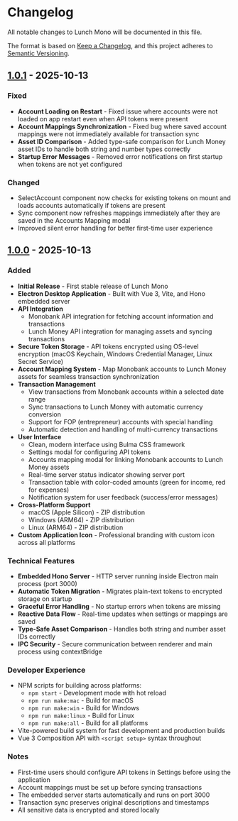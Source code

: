 # Changelog

All notable changes to Lunch Mono will be documented in this file.

The format is based on [Keep a Changelog](https://keepachangelog.com/en/1.0.0/),
and this project adheres to [Semantic Versioning](https://semver.org/spec/v2.0.0.html).

## [1.0.1] - 2025-10-13

### Fixed
- **Account Loading on Restart** - Fixed issue where accounts were not loaded on app restart even when API tokens were present
- **Account Mappings Synchronization** - Fixed bug where saved account mappings were not immediately available for transaction sync
- **Asset ID Comparison** - Added type-safe comparison for Lunch Money asset IDs to handle both string and number types correctly
- **Startup Error Messages** - Removed error notifications on first startup when tokens are not yet configured

### Changed
- SelectAccount component now checks for existing tokens on mount and loads accounts automatically if tokens are present
- Sync component now refreshes mappings immediately after they are saved in the Accounts Mapping modal
- Improved silent error handling for better first-time user experience

## [1.0.0] - 2025-10-13

### Added
- **Initial Release** - First stable release of Lunch Mono
- **Electron Desktop Application** - Built with Vue 3, Vite, and Hono embedded server
- **API Integration**
  - Monobank API integration for fetching account information and transactions
  - Lunch Money API integration for managing assets and syncing transactions
- **Secure Token Storage** - API tokens encrypted using OS-level encryption (macOS Keychain, Windows Credential Manager, Linux Secret Service)
- **Account Mapping System** - Map Monobank accounts to Lunch Money assets for seamless transaction synchronization
- **Transaction Management**
  - View transactions from Monobank accounts within a selected date range
  - Sync transactions to Lunch Money with automatic currency conversion
  - Support for FOP (entrepreneur) accounts with special handling
  - Automatic detection and handling of multi-currency transactions
- **User Interface**
  - Clean, modern interface using Bulma CSS framework
  - Settings modal for configuring API tokens
  - Accounts mapping modal for linking Monobank accounts to Lunch Money assets
  - Real-time server status indicator showing server port
  - Transaction table with color-coded amounts (green for income, red for expenses)
  - Notification system for user feedback (success/error messages)
- **Cross-Platform Support**
  - macOS (Apple Silicon) - ZIP distribution
  - Windows (ARM64) - ZIP distribution
  - Linux (ARM64) - ZIP distribution
- **Custom Application Icon** - Professional branding with custom icon across all platforms

### Technical Features
- **Embedded Hono Server** - HTTP server running inside Electron main process (port 3000)
- **Automatic Token Migration** - Migrates plain-text tokens to encrypted storage on startup
- **Graceful Error Handling** - No startup errors when tokens are missing
- **Reactive Data Flow** - Real-time updates when settings or mappings are saved
- **Type-Safe Asset Comparison** - Handles both string and number asset IDs correctly
- **IPC Security** - Secure communication between renderer and main process using contextBridge

### Developer Experience
- NPM scripts for building across platforms:
  - `npm start` - Development mode with hot reload
  - `npm run make:mac` - Build for macOS
  - `npm run make:win` - Build for Windows
  - `npm run make:linux` - Build for Linux
  - `npm run make:all` - Build for all platforms
- Vite-powered build system for fast development and production builds
- Vue 3 Composition API with `<script setup>` syntax throughout

### Notes
- First-time users should configure API tokens in Settings before using the application
- Account mappings must be set up before syncing transactions
- The embedded server starts automatically and runs on port 3000
- Transaction sync preserves original descriptions and timestamps
- All sensitive data is encrypted and stored locally

[1.0.1]: https://github.com/akutishevsky/lunchmono/releases/tag/v1.0.1
[1.0.0]: https://github.com/akutishevsky/lunchmono/releases/tag/v1.0.0
